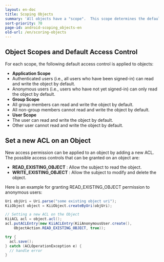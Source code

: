 ```yaml
---
layout: en-doc
title: Scoping Objects
summary: 'All objects have a "scope".  This scope determines the default access control applied to the object upon its creation. For example, an object created in an "Application Scope" bucket will have "Application Scope".'
sort-priority: 70
page-id: android-scoping_objects-en
old-url: /en/scoring-objects
---
```

## Object Scopes and Default Access Control

For each scope, the following default access control is applied to objects:

 * **Application Scope**
  * Authenticated users (i.e., all users who have been signed-in) can read and write the object by default.
  * Anonymous users (i.e., users who have not yet signed-in) can only read the object by default.
 * **Group Scope**
  * All group members can read and write the object by default.
  * All non-group members cannot read and write the object by default.
 * **User Scope**
  * The user can read and write the object by default.
  * Other user cannot read and write the object by default.


## Set a new ACL on an Object

New access permission can be applied to an object by adding a new ACL.  The possible access controls that can be granted on an object are:

 * **READ\_EXISTING\_OBJECT** : Allow the subject to read the object.
 * **WRITE\_EXISTING\_OBJECT** : Allow the subject to modify and delete the object.

Here is an example for granting READ\_EXISTING\_OBJECT permission to anonymous users:

```java
Uri objUri = Uri.parse("some existing object uri");
KiiObject object = KiiObject.createByUri(objUri);

// Setting a new ACL on the Object
KiiACL acl = object.acl();
acl.putACLEntry(new KiiACLEntry(KiiAnonymousUser.create(),
    ObjectAction.READ_EXISTING_OBJECT, true));

try {
  acl.save();
} catch (ACLOperationException e) {
  // handle error
}
```
